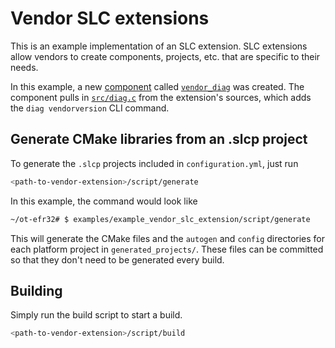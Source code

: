 # Vendor SLC extensions
This is an example implementation of an SLC extension. SLC extensions allow vendors to create components, projects, etc. that are specific to their needs.

In this example, a new [component](https://siliconlabs.github.io/slc-specification/1.0/format/component/) called [`vendor_diag`](./component/vendor_diag.slcc) was created. The component pulls in [`src/diag.c`](./src/diag.c) from the extension's sources, which adds the `diag vendorversion` CLI command.

## Generate CMake libraries from an .slcp project
To generate the `.slcp` projects included in `configuration.yml`, just run
```bash
<path-to-vendor-extension>/script/generate
```

In this example, the command would look like
```bash
~/ot-efr32# $ examples/example_vendor_slc_extension/script/generate
```

This will generate the CMake files and the `autogen` and `config` directories for each platform project in `generated_projects/`.
These files can be committed so that they don't need to be generated every build.

## Building

Simply run the build script to start a build.

```bash
<path-to-vendor-extension>/script/build
```
